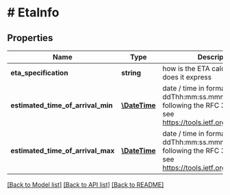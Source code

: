 # # EtaInfo

## Properties

Name | Type | Description | Notes
------------ | ------------- | ------------- | -------------
**eta_specification** | **string** | how is the ETA calculated, what does it express | [optional]
**estimated_time_of_arrival_min** | [**\DateTime**](\DateTime.md) | date / time in format yyyy-mm-ddThh:mm:ss.mmm±hh:mm following the RFC 3339 standard, see https://tools.ietf.org/html/rfc3339 | [optional]
**estimated_time_of_arrival_max** | [**\DateTime**](\DateTime.md) | date / time in format yyyy-mm-ddThh:mm:ss.mmm±hh:mm following the RFC 3339 standard, see https://tools.ietf.org/html/rfc3339 | [optional]

[[Back to Model list]](../../README.md#models) [[Back to API list]](../../README.md#endpoints) [[Back to README]](../../README.md)
